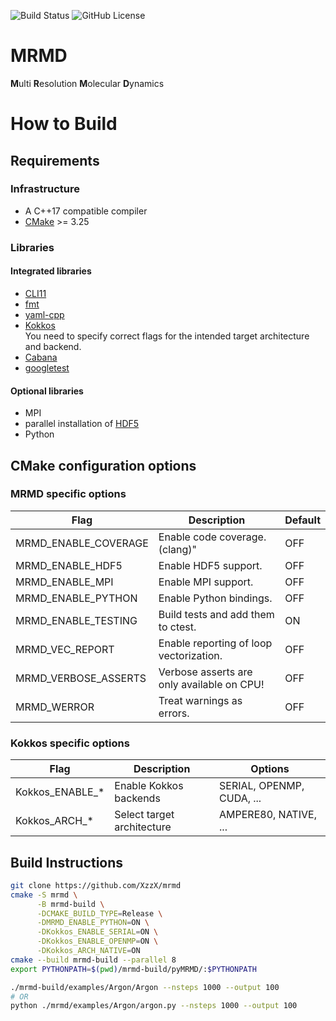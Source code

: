 ![Build Status](https://img.shields.io/github/actions/workflow/status/xzzx/mrmd/validate.yml?branch=main&label=main)
![GitHub License](https://img.shields.io/github/license/xzzx/mrmd)

# MRMD

**M**ulti **R**esolution **M**olecular **D**ynamics

# How to Build

## Requirements

### Infrastructure

* A C++17 compatible compiler
* [CMake](https://cmake.org/) >= 3.25

### Libraries

#### Integrated libraries
* [CLI11](https://github.com/CLIUtils/CLI11.git)
* [fmt](https://github.com/fmtlib/fmt.git)
* [yaml-cpp](https://github.com/jbeder/yaml-cpp.git)
* [Kokkos](https://github.com/kokkos/kokkos)  
  You need to specify correct flags for the intended target architecture and backend.
* [Cabana](https://github.com/ECP-copa/Cabana.git)
* [googletest](https://github.com/google/googletest.git)

#### Optional libraries
* MPI
* parallel installation of [HDF5](https://www.hdfgroup.org/solutions/hdf5/)
* Python

## CMake configuration options
### MRMD specific options
| Flag | Description | Default |
| ---- | ----------- | ------- |
| MRMD_ENABLE_COVERAGE | Enable code coverage. (clang)" | OFF |
| MRMD_ENABLE_HDF5 | Enable HDF5 support. | OFF |
| MRMD_ENABLE_MPI | Enable MPI support. | OFF |
| MRMD_ENABLE_PYTHON | Enable Python bindings. | OFF |
| MRMD_ENABLE_TESTING | Build tests and add them to ctest. | ON |
| MRMD_VEC_REPORT | Enable reporting of loop vectorization. | OFF |
| MRMD_VERBOSE_ASSERTS | Verbose asserts are only available on CPU! | OFF |
| MRMD_WERROR | Treat warnings as errors. | OFF |

### Kokkos specific options
| Flag | Description | Options |
| ---- | ----------- | -------- |
| Kokkos_ENABLE_* | Enable Kokkos backends | SERIAL, OPENMP, CUDA, ... |
| Kokkos_ARCH_* | Select target architecture | AMPERE80, NATIVE, ... | 

## Build Instructions

```bash
git clone https://github.com/XzzX/mrmd
cmake -S mrmd \
      -B mrmd-build \
      -DCMAKE_BUILD_TYPE=Release \
      -DMRMD_ENABLE_PYTHON=ON \
      -DKokkos_ENABLE_SERIAL=ON \
      -DKokkos_ENABLE_OPENMP=ON \
      -DKokkos_ARCH_NATIVE=ON
cmake --build mrmd-build --parallel 8
export PYTHONPATH=$(pwd)/mrmd-build/pyMRMD/:$PYTHONPATH

./mrmd-build/examples/Argon/Argon --nsteps 1000 --output 100
# OR
python ./mrmd/examples/Argon/argon.py --nsteps 1000 --output 100
```
